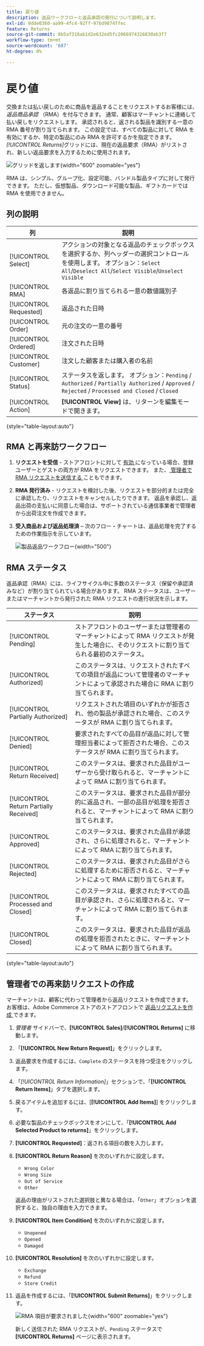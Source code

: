 ```yaml
---
title: 戻り値
description: 返品ワークフローと返品承認の発行について説明します。
exl-id: 9dde0360-aa99-4fc4-92ff-976d9874ffec
feature: Returns
source-git-commit: 8b5af316ab1d2e632ed5fc2066974326830ab3f7
workflow-type: tm+mt
source-wordcount: '687'
ht-degree: 0%

---
```


# 戻り値

交換または払い戻しのために商品を返品することをリクエストするお客様には、_返品商品承認_ （RMA）を付与できます。 通常、顧客はマーチャントに連絡して払い戻しをリクエストします。 承認されると、返される製品を識別する一意の RMA 番号が割り当てられます。 この設定では、すべての製品に対して RMA を有効にするか、特定の製品にのみ RMA を許可するかを指定できます。 _[!UICONTROL Returns]_&#x200B;グリッドには、現在の返品要求（RMA）がリストされ、新しい返品要求を入力するために使用されます。

![ グリッドを返します ](./assets/return.png){width="600" zoomable="yes"}

RMA は、シンプル、グループ化、設定可能、バンドル製品タイプに対して発行できます。 ただし、仮想製品、ダウンロード可能な製品、ギフトカードでは RMA を使用できません。

## 列の説明

| 列 | 説明 |
|--- |--- |
| [!UICONTROL Select] | アクションの対象となる返品のチェックボックスを選択するか、列ヘッダーの選択コントロールを使用します。 オプション：`Select All`/`Deselect All`/`Select Visible`/`Unselect Visible` |
| [!UICONTROL RMA] | 各返品に割り当てられる一意の数値識別子 |
| [!UICONTROL Requested] | 返品された日時 |
| [!UICONTROL Order] | 元の注文の一意の番号 |
| [!UICONTROL Ordered] | 注文された日時 |
| [!UICONTROL Customer] | 注文した顧客または購入者の名前 |
| [!UICONTROL Status] | ステータスを返します。 オプション：`Pending` / `Authorized` / `Partially Authorized` / `Approved` / `Rejected` / `Processed and Closed` / `Closed` |
| [!UICONTROL Action] | **[!UICONTROL View]** は、リターンを編集モードで開きます。 |

{style="table-layout:auto"}

## RMA と再来訪ワークフロー

1. **リクエストを受信** - ストアフロントに対して [ 有効 ](rma-configure.md#enable-rmas-for-your-store) になっている場合、登録ユーザーとゲストの両方が RMA をリクエストできます。 また、[ 管理者で RMA リクエストを送信する ](#create-a-return-request-in-the-admin) こともできます。

2. **RMA 発行済み** - リクエストを検討した後、リクエストを部分的または完全に承認したり、リクエストをキャンセルしたりできます。 返品を承認し、返品出荷の支払いに同意した場合は、サポートされている通信事業者で管理者から出荷注文を作成できます。

3. **受入商品および返品処理済** – 次のフロー・チャートは、返品処理を完了するための作業指示を示しています。

   ![ 製品返品ワークフロー ](./assets/workflow-customer-returns.png){width="500"}

## RMA ステータス

返品承認（RMA）には、ライフサイクル中に多数のステータス（保留や承認済みなど）が割り当てられている場合があります。 RMA ステータスは、ユーザーまたはマーチャントから発行された RMA リクエストの進行状況を示します。

| ステータス | 説明 |
|--- |--- |
| [!UICONTROL Pending] | ストアフロントのユーザーまたは管理者のマーチャントによって RMA リクエストが発生した場合に、そのリクエストに割り当てられる最初のステータス。 |
| [!UICONTROL Authorized] | このステータスは、リクエストされたすべての項目が返品について管理者のマーチャントによって承認された場合に RMA に割り当てられます。 |
| [!UICONTROL Partially Authorized] | リクエストされた項目のいずれかが拒否され、他の製品が承認された場合、このステータスが RMA に割り当てられます。 |
| [!UICONTROL Denied] | 要求されたすべての品目が返品に対して管理担当者によって拒否された場合、このステータスが RMA に割り当てられます。 |
| [!UICONTROL Return Received] | このステータスは、要求された品目がユーザーから受け取られると、マーチャントによって RMA に割り当てられます。 |
| [!UICONTROL Return Partially Received] | このステータスは、要求された品目が部分的に返品され、一部の品目が処理を拒否されると、マーチャントによって RMA に割り当てられます。 |
| [!UICONTROL Approved] | このステータスは、要求された品目が承認され、さらに処理されると、マーチャントによって RMA に割り当てられます。 |
| [!UICONTROL Rejected] | このステータスは、要求された品目がさらに処理するために拒否されると、マーチャントによって RMA に割り当てられます。 |
| [!UICONTROL Processed and Closed] | このステータスは、要求されたすべての品目が承認され、さらに処理されると、マーチャントによって RMA に割り当てられます。 |
| [!UICONTROL Closed] | このステータスは、要求された品目が返品の処理を拒否されたときに、マーチャントによって RMA に割り当てられます。 |

{style="table-layout:auto"}

## 管理者での再来訪リクエストの作成

マーチャントは、顧客に代わって管理者から返品リクエストを作成できます。 お客様は、Adobe Commerce ストアのストアフロントで [ 返品リクエストを作成 ](rma-customer-experience.md) できます。

1. _管理者_ サイドバーで、**[!UICONTROL Sales]**/**[!UICONTROL Returns]** に移動します。

1. 「**[!UICONTROL New Return Request]**」をクリックします。

1. 返品要求を作成するには、`Complete` のステータスを持つ受注をクリックします。

1. 「_[!UICONTROL Return Information]_」セクションで、「**[!UICONTROL Return Items]**」タブを選択します。

1. 戻るアイテムを追加するには、[**[!UICONTROL Add Items]**] をクリックします。

1. 必要な製品のチェックボックスをオンにして、「**[!UICONTROL Add Selected Product to returns]**」をクリックします。

1. **[!UICONTROL Requested]**：返される項目の数を入力します。

1. **[!UICONTROL Return Reason]** を次のいずれかに設定します。

   - `Wrong Color`
   - `Wrong Size`
   - `Out of Service`
   - `Other`

   返品の理由がリストされた選択肢と異なる場合は、「`Other`」オプションを選択すると、独自の理由を入力できます。

1. **[!UICONTROL Item Condition]** を次のいずれかに設定します。

   - `Unopened`
   - `Opened`
   - `Damaged`

1. **[!UICONTROL Resolution]** を次のいずれかに設定します。

   - `Exchange`
   - `Refund`
   - `Store Credit`

1. 返品を作成するには、「**[!UICONTROL Submit Returns]**」をクリックします。

   ![RMA 項目が要求されました ](./assets/return-item-request.png){width="600" zoomable="yes"}

   新しく送信された RMA リクエストが、`Pending` ステータスで **[!UICONTROL Returns]** ページに表示されます。
